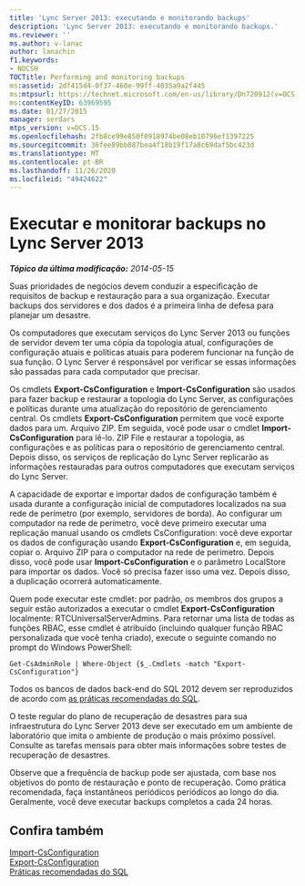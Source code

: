 ```yaml
---
title: 'Lync Server 2013: executando e monitorando backups'
description: 'Lync Server 2013: executando e monitorando backups.'
ms.reviewer: ''
ms.author: v-lanac
author: lanachin
f1.keywords:
- NOCSH
TOCTitle: Performing and monitoring backups
ms:assetid: 2df415d4-0f37-460e-99ff-4035a9a2f445
ms:mtpsurl: https://technet.microsoft.com/en-us/library/Dn720912(v=OCS.15)
ms:contentKeyID: 63969595
ms.date: 01/27/2015
manager: serdars
mtps_version: v=OCS.15
ms.openlocfilehash: 2fb8ce99e850f0918974be08eb10796ef1397225
ms.sourcegitcommit: 36fee89bb887bea4f18b19f17a8c69daf5bc423d
ms.translationtype: MT
ms.contentlocale: pt-BR
ms.lasthandoff: 11/26/2020
ms.locfileid: "49424622"
---
```

# <a name="performing-and-monitoring-backups-in-lync-server-2013"></a>Executar e monitorar backups no Lync Server 2013

<div data-xmlns="http://www.w3.org/1999/xhtml">

<div class="topic" data-xmlns="http://www.w3.org/1999/xhtml" data-msxsl="urn:schemas-microsoft-com:xslt" data-cs="https://msdn.microsoft.com/">

<div data-asp="https://msdn2.microsoft.com/asp">



</div>

<div id="mainSection">

<div id="mainBody">

<span> </span>

_**Tópico da última modificação:** 2014-05-15_

Suas prioridades de negócios devem conduzir a especificação de requisitos de backup e restauração para a sua organização. Executar backups dos servidores e dos dados é a primeira linha de defesa para planejar um desastre.

Os computadores que executam serviços do Lync Server 2013 ou funções de servidor devem ter uma cópia da topologia atual, configurações de configuração atuais e políticas atuais para poderem funcionar na função de sua função. O Lync Server é responsável por verificar se essas informações são passadas para cada computador que precisar.

Os cmdlets **Export-CsConfiguration** e **Import-CsConfiguration** são usados para fazer backup e restaurar a topologia do Lync Server, as configurações e políticas durante uma atualização do repositório de gerenciamento central. Os cmdlets **Export-CsConfiguration** permitem que você exporte dados para um. Arquivo ZIP. Em seguida, você pode usar o cmdlet **Import-CsConfiguration** para lê-lo. ZIP File e restaurar a topologia, as configurações e as políticas para o repositório de gerenciamento central. Depois disso, os serviços de replicação do Lync Server replicarão as informações restauradas para outros computadores que executam serviços do Lync Server.

A capacidade de exportar e importar dados de configuração também é usada durante a configuração inicial de computadores localizados na sua rede de perímetro (por exemplo, servidores de borda). Ao configurar um computador na rede de perímetro, você deve primeiro executar uma replicação manual usando os cmdlets CsConfiguration: você deve exportar os dados de configuração usando **Export-CsConfiguration** e, em seguida, copiar o. Arquivo ZIP para o computador na rede de perímetro. Depois disso, você pode usar **Import-CsConfiguration** e o parâmetro LocalStore para importar os dados. Você só precisa fazer isso uma vez. Depois disso, a duplicação ocorrerá automaticamente.

Quem pode executar este cmdlet: por padrão, os membros dos grupos a seguir estão autorizados a executar o cmdlet **Export-CsConfiguration** localmente: RTCUniversalServerAdmins. Para retornar uma lista de todas as funções RBAC, esse cmdlet é atribuído (incluindo qualquer função RBAC personalizada que você tenha criado), execute o seguinte comando no prompt do Windows PowerShell:

`Get-CsAdminRole | Where-Object {$_.Cmdlets -match "Export-CsConfiguration"}`

Todos os bancos de dados back-end do SQL 2012 devem ser reproduzidos de acordo com [as práticas recomendadas do SQL](https://go.microsoft.com/fwlink/p/?linkid=290716).

O teste regular do plano de recuperação de desastres para sua infraestrutura do Lync Server 2013 deve ser executado em um ambiente de laboratório que imita o ambiente de produção o mais próximo possível. Consulte as tarefas mensais para obter mais informações sobre testes de recuperação de desastres.

Observe que a frequência de backup pode ser ajustada, com base nos objetivos do ponto de restauração e ponto de recuperação. Como prática recomendada, faça instantâneos periódicos periódicos ao longo do dia. Geralmente, você deve executar backups completos a cada 24 horas.

<div>

## <a name="see-also"></a>Confira também


[Import-CsConfiguration](https://docs.microsoft.com/powershell/module/skype/Import-CsConfiguration)  
[Export-CsConfiguration](https://docs.microsoft.com/powershell/module/skype/Export-CsConfiguration)  
[Práticas recomendadas do SQL](https://go.microsoft.com/fwlink/p/?linkid=290716)  
  

</div>

</div>

<span> </span>

</div>

</div>

</div>

